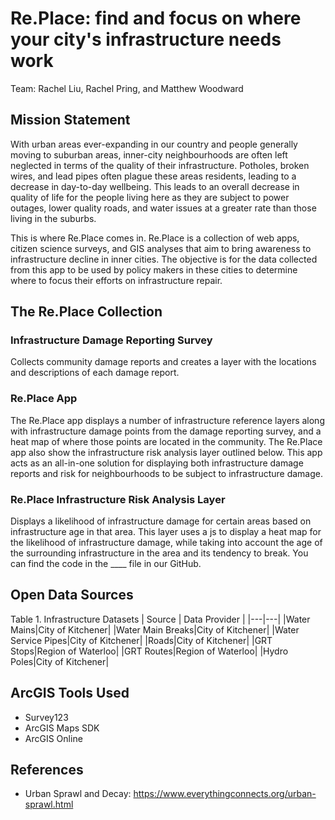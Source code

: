 # Re.Place: find and focus on where your city's infrastructure needs work
Team: Rachel Liu, Rachel Pring, and Matthew Woodward
## Mission Statement
With urban areas ever-expanding in our country and people generally moving to suburban areas, inner-city neighbourhoods are often left neglected in terms of the quality of their infrastructure. Potholes, broken wires, and lead pipes often plague these areas residents, leading to a decrease in day-to-day wellbeing. This leads to an overall decrease in quality of life for the people living here as they are subject to power outages, lower quality roads, and water issues at a greater rate than those living in the suburbs. 

This is where Re.Place comes in. Re.Place is a collection of web apps, citizen science surveys, and GIS analyses that aim to bring awareness to infrastructure decline in inner cities. The objective is for the data collected from this app to be used by policy makers in these cities to determine where to focus their efforts on infrastructure repair.
## The Re.Place Collection
### Infrastructure Damage Reporting Survey
Collects community damage reports and creates a layer with the locations and descriptions of each damage report.
### Re.Place App
The Re.Place app displays a number of infrastructure reference layers along with infrastructure damage points from the damage reporting survey, and a heat map of where those points are located in the community. The Re.Place app also show the infrastructure risk analysis layer outlined below. This app acts as an all-in-one solution for displaying both infrastructure damage reports and risk for neighbourhoods to be subject to infrastructure damage.
### Re.Place Infrastructure Risk Analysis Layer
Displays a likelihood of infrastructure damage for certain areas based on infrastructure age in that area. This layer uses a js to display a heat map for the likelihood of infrastructure damage, while taking into account the age of the surrounding infrastructure in the area and its tendency to break. You can find the code in the ____ file in our GitHub.
## Open Data Sources
Table 1. Infrastructure Datasets
| Source | Data Provider |
|---|---|
|Water Mains|City of Kitchener|
|Water Main Breaks|City of Kitchener| 
|Water Service Pipes|City of Kitchener|
|Roads|City of Kitchener|
|GRT Stops|Region of Waterloo|
|GRT Routes|Region of Waterloo|
|Hydro Poles|City of Kitchener|
## ArcGIS Tools Used
- Survey123
- ArcGIS Maps SDK
- ArcGIS Online
## References
- Urban Sprawl and Decay: https://www.everythingconnects.org/urban-sprawl.html
